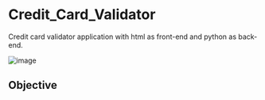 # Credit_Card_Validator
Credit card validator application with html as front-end and python as back-end.

![image](https://github.com/LealDias/Credit_Card_Validator/assets/70763447/40bfb8ef-8aeb-4c5e-b515-51b6ece15502)

## Objective


##
